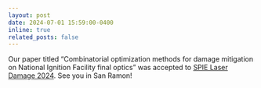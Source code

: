 ```yaml
---
layout: post
date: 2024-07-01 15:59:00-0400
inline: true
related_posts: false
---
```


Our paper titled “Combinatorial optimization methods for damage mitigation on National Ignition Facility final optics” was accepted to [SPIE Laser Damage 2024](https://spie.org/conferences-and-exhibitions/laser-damage). See you in San Ramon!